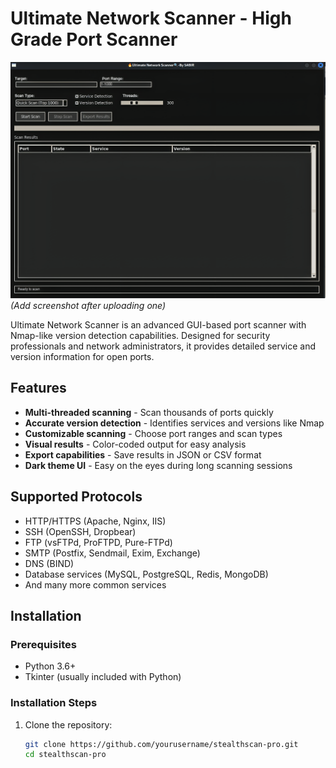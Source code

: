 # Ultimate Network Scanner - High Grade Port Scanner

![Ultimate Network Scanner](screenshot.png) *(Add screenshot after uploading one)*

Ultimate Network Scanner is an advanced GUI-based port scanner with Nmap-like version detection capabilities. Designed for security professionals and network administrators, it provides detailed service and version information for open ports.

## Features

- **Multi-threaded scanning** - Scan thousands of ports quickly
- **Accurate version detection** - Identifies services and versions like Nmap
- **Customizable scanning** - Choose port ranges and scan types
- **Visual results** - Color-coded output for easy analysis
- **Export capabilities** - Save results in JSON or CSV format
- **Dark theme UI** - Easy on the eyes during long scanning sessions

## Supported Protocols

- HTTP/HTTPS (Apache, Nginx, IIS)
- SSH (OpenSSH, Dropbear)
- FTP (vsFTPd, ProFTPD, Pure-FTPd)
- SMTP (Postfix, Sendmail, Exim, Exchange)
- DNS (BIND)
- Database services (MySQL, PostgreSQL, Redis, MongoDB)
- And many more common services

## Installation

### Prerequisites
- Python 3.6+
- Tkinter (usually included with Python)

### Installation Steps
1. Clone the repository:
   ```bash
   git clone https://github.com/yourusername/stealthscan-pro.git
   cd stealthscan-pro
